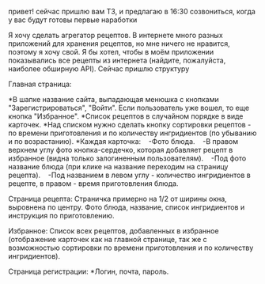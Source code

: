 
привет! сейчас пришлю вам ТЗ, и предлагаю в 16:30 созвониться, когда у вас будут готовы первые наработки

Я хочу сделать агрегатор рецептов. В интернете много разных приложений для хранения рецептов, но мне ничего не нравится, поэтому я хочу свой. 
Я бы хотел, чтобы в моём приложении показывались все рецепты из интернета (найдите, пожалуйста, наиболее обширную API). Сейчас пришлю структуру

Главная страница:

*В шапке название сайта, выпадающая менюшка с кнопками "Зарегистрироваться", "Войти". Если пользователь уже вошел, то еще кнопка "Избранное".
*Список рецептов в случайном порядке в виде карточек.
*Над списком нужно сделать кнопку сортировки рецептов - по времени приготовления и по количеству ингридиентов (по убыванию и по возрастанию).
*Каждая карточка:
   -Фото блюда.
   -В правом верхнем углу фото кнопка-сердечко, которая добавляет рецепт в избранное (видна только залогиненным пользователям).
   -Под фото название блюда (при клике на название переходим на страницу рецепта).
   -Под названием в левом углу - количество ингридиентов в рецепте, в правом - время приготовления блюда.

Страница рецепта:
Страничка примерно на 1/2 от ширины окна, выровнена по центру. Фото блюда, название, список ингридиентов и инструкция по приготовлению.

Избранное:
Список всех рецептов, добавленных в избранное (отображение карточек как на главной странице, 
так же с возможностью сортировки по времени приготовления и по количеству ингридиентов).

Страница регистрации:
*Логин, почта, пароль.
